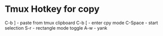 # Tmux Hotkey for copy
C-b ]   - paste from tmux clipboard
C-b [   - enter cpy mode
C-Space - start selection
S-r     - rectangle mode toggle
A-w     - yank
